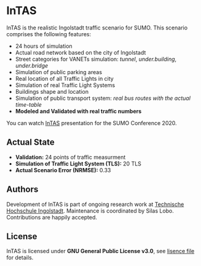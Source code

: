 # InTAS
InTAS is the realistic Ingolstadt traffic scenario for SUMO. This scenario comprises the following features:

- 24 hours of simulation
- Actual road network based on the city of Ingolstadt
- Street categories for VANETs simulation: *tunnel*, *under.building*, *under.bridge*
- Simulation of public parking areas 
- Real location of all Traffic Lights in city
- Simulation of real Traffic Light Systems
- Buildings shape and location 
- Simulation of public transport system: *real bus routes with the actual time-table*
- **Modeled and Validated with real traffic numbers**

You can watch [InTAS](https://www.youtube.com/watch?v=UgPeBxXzDHc) presentation for the SUMO Conference 2020. 

## Actual State
- **Validation:** 24 points of traffic measurment
- **Simulation of Traffic Light System (TLS):** 20 TLS
- **Actual Scenario Error (NRMSE):** 0.33

## Authors
Development of InTAS is part of ongoing research work at [Technische Hochschule Ingolstadt](https://www.thi.de/en/research/carissma/laboratories/car2x-laboratory). Maintenance is coordinated by Silas Lobo. Contributions are happily accepted.

## License
InTAS is licensed under **GNU General Public License v3.0**, see [lisence file](https://github.com/silaslobo/InTAS/blob/master/LICENSE) for details.
